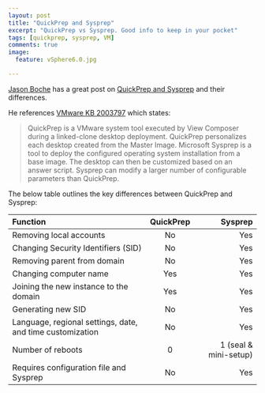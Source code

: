 ```yaml
---
layout: post
title: "QuickPrep and Sysprep"
excerpt: "QuickPrep vs Sysprep. Good info to keep in your pocket"
tags: [quickprep, sysprep, VM]
comments: true
image:
  feature: vSphere6.0.jpg

---
```


[Jason Boche](http://www.boche.net/blog/) has a great post on [QuickPrep and Sysprep](http://www.boche.net/blog/index.php/2013/05/02/quickprep-and-sysprep/) and their differences.

He references [VMware KB 2003797](http://kb.vmware.com/selfservice/microsites/search.do?language=en_US&cmd=displayKC&externalId=2003797) which states: 

> QuickPrep is a VMware system tool executed by View Composer during a linked-clone desktop deployment. QuickPrep personalizes each desktop created from the Master Image. Microsoft Sysprep is a tool to deploy the configured operating system installation from a base image. The desktop can then be customized based on an answer script. Sysprep can modify a larger number of configurable parameters than QuickPrep.

The below table outlines the key differences between QuickPrep and Sysprep:

| Function | QuickPrep | Sysprep |
|:--------|:-------:|--------:|
| Removing local accounts   | No | Yes |
| Changing Security Identifiers (SID) | No | Yes |
| Removing parent from domain | No | Yes |
| Changing computer name | Yes | Yes |
| Joining the new instance to the domain | Yes | Yes |
| Generating new SID | No | Yes |
| Language, regional settings, date, and time customization | No | Yes |
| Number of reboots | 0 | 1 (seal & mini-setup) |
| Requires configuration file and Sysprep | No | Yes |

